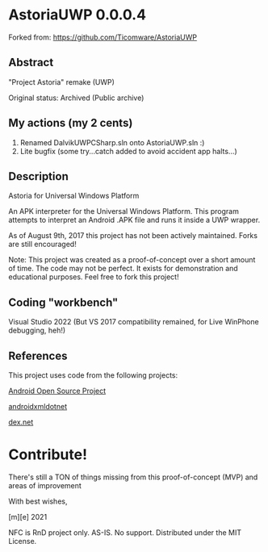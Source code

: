 # AstoriaUWP 0.0.0.4

Forked from: https://github.com/Ticomware/AstoriaUWP

## Abstract
"Project Astoria" remake (UWP)

Original status: Archived (Public archive)

## My actions (my 2 cents) 
1. Renamed DalvikUWPCSharp.sln onto AstoriaUWP.sln :)
2. Lite bugfix (some try...catch added to avoid accident app halts...)

## Description

Astoria for Universal Windows Platform

An APK interpreter for the Universal Windows Platform. This program attempts to interpret an Android .APK file and runs it inside a UWP wrapper.

As of August 9th, 2017 this project has not been actively maintained. Forks are still encouraged!

Note: This project was created as a proof-of-concept over a short amount of time. The code may not be perfect. It exists for demonstration and educational purposes. Feel free to fork this project!

## Coding "workbench"
Visual Studio 2022 (But VS 2017 compatibility remained, for Live WinPhone debugging, heh!)

## References
This project uses code from the following projects:

<a href="https://source.android.com/">Android Open Source Project</a>

<a href="https://github.com/tbaron/androidxmldotnet">androidxmldotnet</a>

<a href="https://github.com/mariokmk/dex.net">dex.net</a>

# Contribute!
There's still a TON of things missing from this proof-of-concept (MVP) and areas of improvement 

With best wishes,

  [m][e] 2021

NFC is RnD project only. AS-IS. No support. Distributed under the MIT License.

